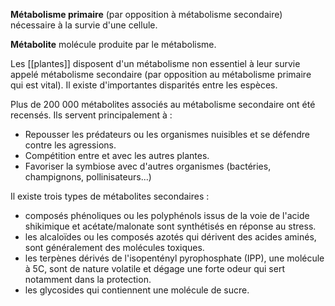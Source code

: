 __Métabolisme primaire__ (par opposition à métabolisme secondaire) nécessaire à la survie d'une cellule.

__Métabolite__ molécule produite par le métabolisme.

Les [[plantes]] disposent d'un métabolisme non essentiel à leur survie appelé métabolisme secondaire (par opposition au métabolisme primaire qui est vital). Il existe d'importantes disparités entre les espèces.

Plus de 200 000 métabolites associés au métabolisme secondaire ont été recensés. Ils servent principalement à :

* Repousser les prédateurs ou les organismes nuisibles et se défendre contre les agressions.
* Compétition entre et avec les autres plantes.
* Favoriser la symbiose avec d'autres organismes (bactéries, champignons, pollinisateurs...)

Il existe trois types de métabolites secondaires :

* composés phénoliques ou les polyphénols issus de la voie de l'acide shikimique et acétate/malonate sont synthétisés en réponse au stress.
* les alcaloïdes ou les composés azotés qui dérivent des acides aminés, sont généralement des molécules toxiques.
* les terpènes dérivés de l'isopentényl pyrophosphate (IPP), une molécule à 5C, sont de nature volatile et dégage une forte odeur qui sert notamment dans la protection.
* les glycosides qui contiennent une molécule de sucre.